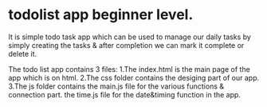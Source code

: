 # todolist app beginner level.
It is simple todo task app which can be used to manage our daily tasks by simply creating the tasks
& after completion we can mark it complete or delete it.

The todo list app contains 3 files:
1.The index.html is the main page of the app which is on html.
2.The css folder contains the desiging part of our app.
3.The js folder contains the main.js file for the various functions & connection part.
the time.js file for the date&timing function in the app.
